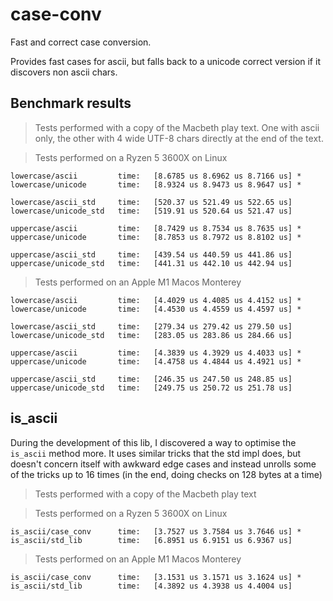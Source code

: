 # case-conv

Fast and correct case conversion.

Provides fast cases for ascii, but falls back to a unicode correct version if it discovers non ascii chars.

## Benchmark results

> Tests performed with a copy of the Macbeth play text. One with ascii only, the other with
4 wide UTF-8 chars directly at the end of the text.

> Tests performed on a Ryzen 5 3600X on Linux

```text
lowercase/ascii         time:   [8.6785 us 8.6962 us 8.7166 us] *
lowercase/unicode       time:   [8.9324 us 8.9473 us 8.9647 us] *

lowercase/ascii_std     time:   [520.37 us 521.49 us 522.65 us]
lowercase/unicode_std   time:   [519.91 us 520.64 us 521.47 us]
```

```text
uppercase/ascii         time:   [8.7429 us 8.7534 us 8.7635 us] *
uppercase/unicode       time:   [8.7853 us 8.7972 us 8.8102 us] *

uppercase/ascii_std     time:   [439.54 us 440.59 us 441.86 us]
uppercase/unicode_std   time:   [441.31 us 442.10 us 442.94 us]
```

> Tests performed on an Apple M1 Macos Monterey

```text
lowercase/ascii         time:   [4.4029 us 4.4085 us 4.4152 us] *
lowercase/unicode       time:   [4.4530 us 4.4559 us 4.4597 us] *

lowercase/ascii_std     time:   [279.34 us 279.42 us 279.50 us]
lowercase/unicode_std   time:   [283.05 us 283.86 us 284.66 us]
```

```text
uppercase/ascii         time:   [4.3839 us 4.3929 us 4.4033 us] *
uppercase/unicode       time:   [4.4758 us 4.4844 us 4.4921 us] *

uppercase/ascii_std     time:   [246.35 us 247.50 us 248.85 us]
uppercase/unicode_std   time:   [249.75 us 250.72 us 251.78 us]
```

## is_ascii

During the development of this lib, I discovered a way to optimise the `is_ascii` method more.
It uses similar tricks that the std impl does, but doesn't concern itself with awkward edge cases and
instead unrolls some of the tricks up to 16 times (in the end, doing checks on 128 bytes at a time)

> Tests performed with a copy of the Macbeth play text

> Tests performed on a Ryzen 5 3600X on Linux

```text
is_ascii/case_conv      time:   [3.7527 us 3.7584 us 3.7646 us] *
is_ascii/std_lib        time:   [6.8951 us 6.9151 us 6.9367 us]
```

> Tests performed on an Apple M1 Macos Monterey

```text
is_ascii/case_conv      time:   [3.1531 us 3.1571 us 3.1624 us] *
is_ascii/std_lib        time:   [4.3892 us 4.3938 us 4.4004 us]
```
